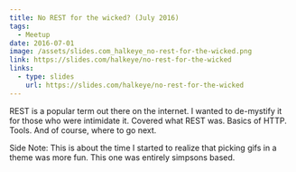 ```yaml
---
title: No REST for the wicked? (July 2016)
tags:
  - Meetup
date: 2016-07-01
image: /assets/slides.com_halkeye_no-rest-for-the-wicked.png
link: https://slides.com/halkeye/no-rest-for-the-wicked
links:
  - type: slides
    url: https://slides.com/halkeye/no-rest-for-the-wicked
---
```


REST is a popular term out there on the internet. I wanted to de-mystify it for those who were intimidate it. Covered what REST was.
Basics of HTTP. Tools. And of course, where to go next.

Side Note: This is about the time I started to realize that picking gifs in a theme was more fun. This one was entirely simpsons based.
